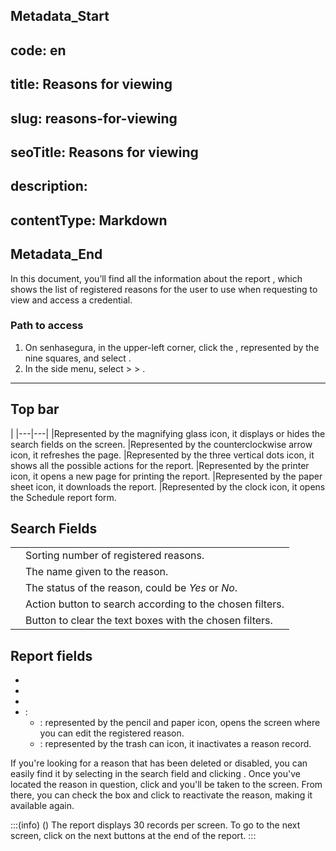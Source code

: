 ## Metadata_Start 
## code: en
## title: Reasons for viewing 
## slug: reasons-for-viewing 
## seoTitle: Reasons for viewing 
## description:  
## contentType: Markdown 
## Metadata_End
In this document, you’ll find all the information about the report , which shows the list of registered reasons for the user to use when requesting to view and access a credential.

### Path to access

1. On senhasegura, in the upper-left corner, click the , represented by the nine squares, and select .
2. In the side menu, select  >  > .

---
## Top bar
|
|---|---|
|Represented by the magnifying glass icon, it displays or hides the search fields on the screen.
|Represented by the counterclockwise arrow icon, it refreshes the page.
|Represented by the three vertical dots icon, it shows all the possible actions for the report.
|Represented by the printer icon, it opens a new page for printing the report.
|Represented by the paper sheet icon, it downloads the report.
|Represented by the clock icon, it opens the Schedule report form.

## Search Fields
|     | |
|---------|---------------------------|
| | Sorting number of registered reasons.|
| | The name given to the reason.|
|  | The status of the reason, could be *Yes* or *No*.   |
|   | Action button to search according to the chosen filters. |
|  | Button to clear the text boxes with the chosen filters. |

## Report fields

* 
* 
* 
* :
    * : represented by the pencil and paper icon, opens the  screen where you can edit the registered reason.
    * : represented by the trash can icon, it inactivates a reason record. 

If you're looking for a reason that has been deleted or disabled, you can easily find it by selecting  in the  search field and clicking . Once you've located the reason in question, click  and you'll be taken to the  screen. From there, you can check the  box and click  to reactivate the reason, making it available again.

:::(info) ()
The report displays 30 records per screen. To go to the next screen, click on the next buttons at the end of the report.
:::